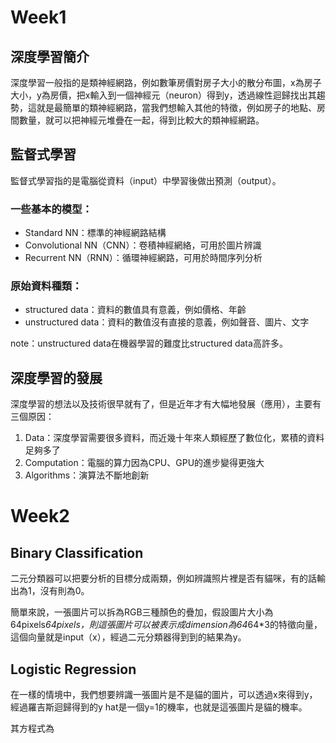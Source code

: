 # Week1
## 深度學習簡介
深度學習一般指的是類神經網路，例如數筆房價對房子大小的散分布圖，x為房子大小，y為房價，把x輸入到一個神經元（neuron）得到y，透過線性迴歸找出其趨勢，這就是最簡單的類神經網路，當我們想輸入其他的特徵，例如房子的地點、房間數量，就可以把神經元堆疊在一起，得到比較大的類神經網路。
## 監督式學習
監督式學習指的是電腦從資料（input）中學習後做出預測（output）。

### 一些基本的模型：
* Standard NN：標準的神經網路結構
* Convolutional NN（CNN）：卷積神經網絡，可用於圖片辨識
* Recurrent NN（RNN）：循環神經網路，可用於時間序列分析

### 原始資料種類：
* structured data：資料的數值具有意義，例如價格、年齡
* unstructured data：資料的數值沒有直接的意義，例如聲音、圖片、文字

note：unstructured data在機器學習的難度比structured data高許多。

## 深度學習的發展
深度學習的想法以及技術很早就有了，但是近年才有大幅地發展（應用），主要有三個原因：
1. Data：深度學習需要很多資料，而近幾十年來人類經歷了數位化，累積的資料足夠多了
2. Computation：電腦的算力因為CPU、GPU的進步變得更強大
3. Algorithms：演算法不斷地創新

# Week2
## Binary Classification

二元分類器可以把要分析的目標分成兩類，例如辨識照片裡是否有貓咪，有的話輸出為1，沒有則為0。

簡單來說，一張圖片可以拆為RGB三種顏色的疊加，假設圖片大小為64pixels*64pixels，則這張圖片可以被表示成dimension為64*64*3的特徵向量，這個向量就是input（x），經過二元分類器得到到的結果為y。

## Logistic Regression

在一樣的情境中，我們想要辨識一張圖片是不是貓的圖片，可以透過x來得到y，經過羅吉斯迴歸得到的y hat是一個y=1的機率，也就是這張圖片是貓的機率。

其方程式為
